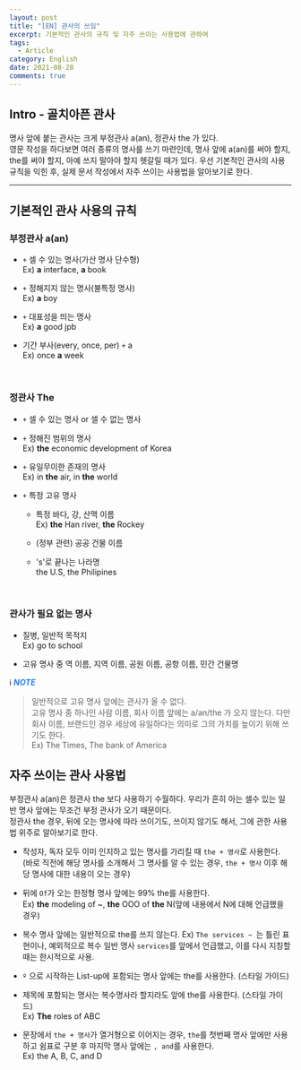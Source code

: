 ```yaml
---
layout: post
title: "[EN] 관사의 쓰임"
excerpt: 기본적인 관사의 규칙 및 자주 쓰이는 사용법에 관하여
tags:
  - Article
category: English
date: 2021-08-28
comments: true
---
```


## Intro - 골치아픈 관사

명사 앞에 붙는 관사는 크게 부정관사 a(an), 정관사 the 가 있다.
<br> 영문 작성을 하다보면 여러 종류의 명사를 쓰기 마련인데, 명사 앞에 a(an)를 써야 할지, the를 써야 할지, 아예 쓰지 말아야 할지 헷갈릴 때가 있다.
우선 기본적인 관사의 사용 규칙을 익힌 후, 실제 문서 작성에서 자주 쓰이는 사용법을 알아보기로 한다.

---

## 기본적인 관사 사용의 규칙

### 부정관사 a(an)

- `+` 셀 수 있는 명사(가산 명사 단수형)
  <br> Ex) **a** interface, **a** book

- `+` 정해지지 않는 명사(불특정 명사)
  <br> Ex) **a** boy

- `+` 대표성을 띄는 명사
  <br> Ex) **a** good jpb

- 기간 부사(every, once, per) `+` a
  <br> Ex) once **a** week

<br>

### 정관사 The

- `+` 셀 수 있는 명사 or 셀 수 없는 명사

- `+` 정해진 범위의 명사
  <br> Ex) **the** economic development of Korea 

- `+` 유일무이한 존재의 명사 
  <br> Ex) in **the** air, in **the** world 

- `+` 특정 고유 명사
  - 특정 바다, 강, 산맥 이름 
    <br> Ex) **the** Han river, **the** Rockey

  - (정부 관련) 공공 건물 이름

  - 's'로 끝나는 나라명
    <br> the U.S, the Philipines 

<br>

### 관사가 필요 없는 명사

- 질병, 일반적 목적지
  <br> Ex) go to school

- 고유 명사 중 역 이름, 지역 이름, 공원 이름, 공항 이름, 민간 건물명

ℹ️<span style="color:#247CFF"> **_NOTE_** 
  > 일반적으로 고유 명사 앞에는 관사가 올 수 없다.
  <br> 고유 명사 중 하나인 사람 이름, 회사 이름 앞에는 a/an/the 가 오지 않는다. 다만 회사 이름, 브랜드인 경우 세상에 유일하다는 의미로 그의 가치를 높이기 위해 쓰기도 한다.
  <br> Ex) The Times, The bank of America


## 자주 쓰이는 관사 사용법

부정관사 a(an)은 정관사 the 보다 사용하기 수월하다. 우리가 흔히 아는 셀수 있는 일반 명사 앞에는 무조건 부정 관사가 오기 때문이다.
<br> 정관사 the 경우, 뒤에 오는 명사에 따라 쓰이기도, 쓰이지 않기도 해서, 그에 관한 사용법 위주로 알아보기로 한다.

- 작성자, 독자 모두 이미 인지하고 있는 명사를 가리킬 때 `the + 명사`로 사용한다.
<br> (바로 직전에 해당 명사를 소개해서 그 명사를 알 수 있는 경우, `the + 명사` 이후 해당 명사에 대한 내용이 오는 경우)

- 뒤에 `Of`가 오는 한정형 명사 앞에는 99% the를 사용한다.
  <br> Ex) **the** modeling of ~, **the** OOO of **the** N(앞에 내용에서 N에 대해 언급했을 경우)

- 복수 명사 앞에는 일반적으로 the를 쓰지 않는다. Ex) `The services ~ `는 틀린 표현이나, 예외적으로 복수 일반 명사 `services`를 앞에서 언급했고, 이를 다시 지칭할 때는 한시적으로 사용.

- `º` 으로 시작하는 List-up에 포함되는 명사 앞에는 the를 사용한다. (스타일 가이드)

- 제목에 포함되는 명사는 복수명사라 할지라도 앞에 the를 사용한다. (스타일 가이드)
  <br> Ex) **The** roles of ABC

- 문장에서 `the + 명사`가 열거형으로 이어지는 경우, `the`를 첫번째 명사 앞에만 사용하고 쉼표로 구분 후 마지막 명사 앞에는 `, and`를 사용한다.
  <br> Ex) the A, B, C, and D






